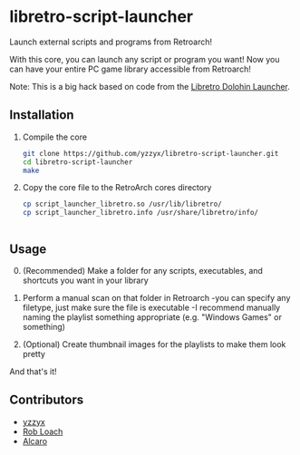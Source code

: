 # libretro-script-launcher

Launch external scripts and programs from Retroarch!

With this core, you can launch any script or program you want! Now you can have your entire PC game library accessible from Retroarch!

Note: This is a big hack based on code from the [Libretro Dolohin Launcher](https://github.com/RobLoach/libretro-dolphin-launcher).

## Installation

1. Compile the core
    ``` bash
    git clone https://github.com/yzzyx/libretro-script-launcher.git
    cd libretro-script-launcher
    make
    ```

2. Copy the core file to the RetroArch cores directory
    ``` bash
    cp script_launcher_libretro.so /usr/lib/libretro/
    cp script_launcher_libretro.info /usr/share/libretro/info/
    ```
    ```

## Usage

0. (Recommended) Make a folder for any scripts, executables, and shortcuts you want in your library

1. Perform a manual scan on that folder in Retroarch 
    -you can specify any filetype, just make sure the file is executable
    -I recommend manually naming the playlist something appropriate (e.g. "Windows Games" or something)

2. (Optional) Create thumbnail images for the playlists to make them look pretty

And that's it!


## Contributors

- [yzzyx](http://github.com/yzzyx-network)
- [Rob Loach](http://github.com/robloach)
- [Alcaro](https://github.com/Alcaro)
